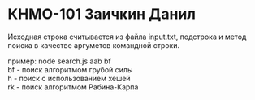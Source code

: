 # КНМО-101 Заичкин Данил

Исходная строка считывается из файла input.txt, подстрока и метод поиска в качестве аргуметов командной строки.

пример: node search.js aab bf \
bf - поиск алгоритмом грубой силы \
h - поиск с использованием хешей \
rk - поиск алгоритмом Рабина-Карпа
